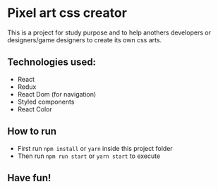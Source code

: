 # Pixel art css creator
This is a project for study purpose and to help anothers developers or designers/game designers to create its own css arts.

## Technologies used:
- React
- Redux
- React Dom (for navigation)
- Styled components
- React Color

## How to run
- First run `npm install` or `yarn` inside this project folder
- Then run `npm run start` or `yarn start` to execute

## Have fun!